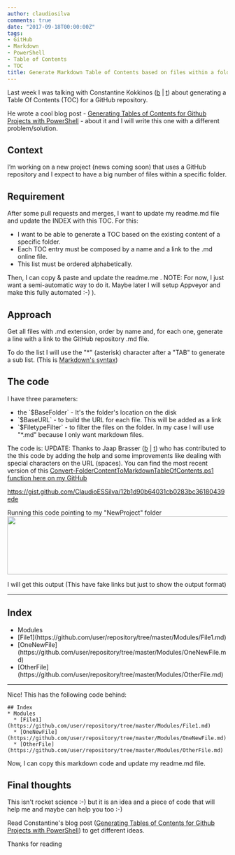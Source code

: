 ```yaml
---
author: claudiosilva
comments: true
date: "2017-09-18T00:00:00Z"
tags:
- GitHub
- Markdown
- PowerShell
- Table of Contents
- TOC
title: Generate Markdown Table of Contents based on files within a folder with PowerShell
---
```

Last week I was talking with Constantine Kokkinos (<a href="https://constantinekokkinos.com" target="_blank" rel="noopener">b</a> \| <a href="https://twitter.com/mobileck" target="_blank" rel="noopener">t</a>) about generating a Table Of Contents (TOC) for a GitHub repository.

He wrote a cool blog post - <a href="https://constantinekokkinos.com/articles/210/generating-tables-of-contents-for-github-projects-with-powershell" target="_blank" rel="noopener">Generating Tables of Contents for Github Projects with PowerShell</a> - about it and I will write this one with a different problem/solution.

## Context

I’m working on a new project (news coming soon) that uses a GitHub repository and I expect to have a big number of files within a specific folder.

## Requirement

After some pull requests and merges, I want to update my readme.md file and update the INDEX with this TOC.
For this:

<ul>
    <li>I want to be able to generate a TOC based on the existing content of a specific folder.</li>
    <li>Each TOC entry must be composed by a name and a link to the .md online file.</li>
    <li>This list must be ordered alphabetically.</li>
</ul>

Then, I can copy &amp; paste and update the readme.me .
NOTE: For now, I just want a semi-automatic way to do it. Maybe later I will setup Appveyor and make this fully automated :-) ).

## Approach

Get all files with .md extension, order by name and, for each one, generate a line with a link to the GitHub repository .md file.

To do the list I will use the "*" (asterisk) character after a "TAB" to generate a sub list. (This is <a href="https://github.com/adam-p/markdown-here/wiki/Markdown-Cheatsheet" target="_blank" rel="noopener">Markdown's syntax</a>)

## The code

I have three parameters:

<ul>
    <li>the `$BaseFolder` - It's the folder's location on the disk</li>
    <li>`$BaseURL` - to build the URL for each file. This will be added as a link</li>
    <li>`$FiletypeFilter` - to filter the files on the folder. In my case I will use "*.md" because I only want markdown files.</li>
</ul>

The code is:
UPDATE: Thanks to Jaap Brasser ([b](http://www.jaapbrasser.com) \| [t](http://@Jaap_Brasser)) who has contributed to the this code by adding the help and some improvements like dealing with special characters on the URL (spaces). You can find the most recent version of this <a href="https://github.com/ClaudioESSilva/SQLServer-PowerShell/blob/master/Convert-FolderContentToMarkdownTableOfContents.ps1" target="_blank" rel="noopener">Convert-FolderContentToMarkdownTableOfContents.ps1 function here on my GitHub</a>

https://gist.github.com/ClaudioESSilva/12b1d90b64031cb0283bc36180439ede

Running this code pointing to my "NewProject" folder
<img class="aligncenter size-full wp-image-777" src="https://claudioessilva.github.io/img/2017/09/folderstructure.png" alt="" width="549" height="133" />

I will get this output (This have fake links but just to show the output format)

<hr />

## Index

<ul>
<li>Modules</li>
<li>[File1](https://github.com/user/repository/tree/master/Modules/File1.md)</li>
<li>[OneNewFile](https://github.com/user/repository/tree/master/Modules/OneNewFile.md)</li>
<li>[OtherFile](https://github.com/user/repository/tree/master/Modules/OtherFile.md)</li>
</ul>

<hr />

Nice! This has the following code behind:

``` text
## Index
* Modules
  * [File1](https://github.com/user/repository/tree/master/Modules/File1.md)
  * [OneNewFile](https://github.com/user/repository/tree/master/Modules/OneNewFile.md)
  * [OtherFile](https://github.com/user/repository/tree/master/Modules/OtherFile.md)
```

Now, I can copy this markdown code and update my readme.md file.

## Final thoughts

This isn't rocket science :-) but it is an idea and a piece of code that will help me and maybe can help you too :-)

Read Constantine's blog post (<a href="https://constantinekokkinos.com/articles/210/generating-tables-of-contents-for-github-projects-with-powershell" target="_blank" rel="noopener">Generating Tables of Contents for Github Projects with PowerShell</a>) to get different ideas.

Thanks for reading
